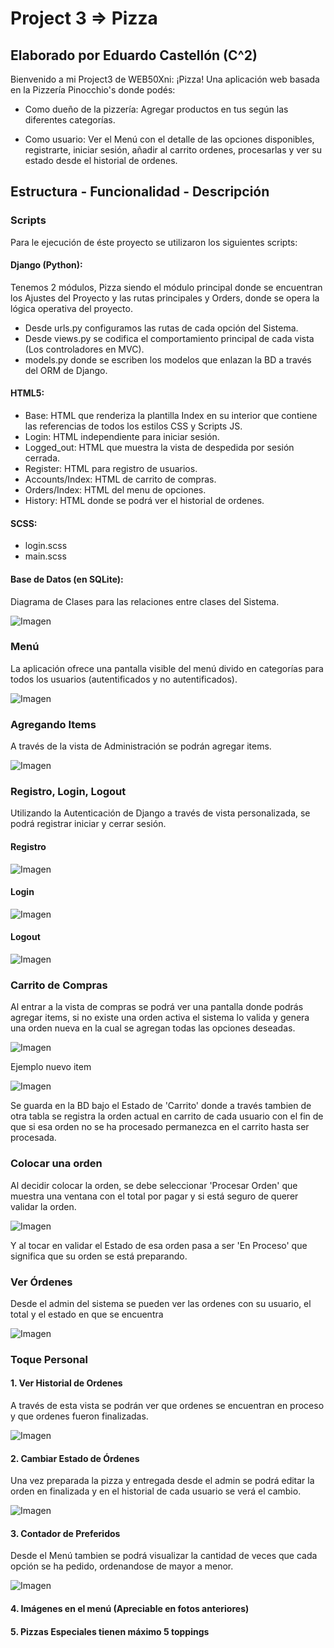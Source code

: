 # Project 3 => Pizza

## Elaborado por Eduardo Castellón (C^2)

Bienvenido a mi Project3 de WEB50Xni: ¡Pizza! Una aplicación web basada en la Pizzería Pinocchio's donde podés:

- Como dueño de la pizzería: Agregar productos en tus según las diferentes categorías.

- Como usuario: Ver el Menú con el detalle de las opciones disponibles, registrarte, iniciar sesión, añadir al carrito ordenes, procesarlas y ver su estado desde el historial de ordenes.

## Estructura - Funcionalidad - Descripción

### Scripts

Para le ejecución de éste proyecto se utilizaron los siguientes scripts:

#### Django (Python):

Tenemos 2 módulos, Pizza siendo el módulo principal donde se encuentran los Ajustes del Proyecto y las rutas principales y Orders, donde se opera la lógica operativa del proyecto.

- Desde urls.py configuramos las rutas de cada opción del Sistema.
- Desde views.py se codifica el comportamiento principal de cada vista (Los controladores en MVC).
- models.py donde se escriben los modelos que enlazan la BD a través del ORM de Django.


#### HTML5: 
- Base: HTML que renderiza la plantilla Index en su interior que contiene las referencias de todos los estilos CSS y Scripts JS.
- Login: HTML independiente para iniciar sesión.
- Logged_out: HTML que muestra la vista de despedida por sesión cerrada.
- Register: HTML para registro de usuarios.
- Accounts/Index: HTML de carrito de compras.
- Orders/Index: HTML del menu de opciones.
- History: HTML donde se podrá ver el historial de ordenes.

#### SCSS:
- login.scss
- main.scss

#### Base de Datos (en SQLite):

Diagrama de Clases para las relaciones entre clases del Sistema.

![Imagen](./static/img/diagrama.png)

### Menú

La aplicación ofrece una pantalla visible del menú divido en categorías para todos los usuarios (autentificados y no autentificados).

![Imagen](./static/img/menu.png)

### Agregando Items

A través de la vista de Administración se podrán agregar items.

![Imagen](./static/img/items.png)

### Registro, Login, Logout

Utilizando la Autenticación de Django a través de vista personalizada, se podrá registrar iniciar y cerrar sesión.

#### Registro

![Imagen](./static/img/registro.png)

#### Login

![Imagen](./static/img/login.png)

#### Logout

![Imagen](./static/img/logout.png)

### Carrito de Compras

Al entrar a la vista de compras se podrá ver una pantalla donde podrás agregar items, si no existe una orden activa el sistema lo valida y genera una orden nueva en la cual se agregan todas las opciones deseadas.

![Imagen](./static/img/carrito.png)

Ejemplo nuevo item

![Imagen](./static/img/opcion.png)

Se guarda en la BD bajo el Estado de 'Carrito' donde a través tambien de otra tabla se registra la orden actual en carrito de cada usuario con el fin de que si esa orden no se ha procesado permanezca en el carrito hasta ser procesada.

### Colocar una orden

Al decidir colocar la orden, se debe seleccionar 'Procesar Orden' que muestra una ventana con el total por pagar y si está seguro de querer validar la orden.

![Imagen](./static/img/procesar.png)

Y al tocar en validar el Estado de esa orden pasa a ser 'En Proceso' que significa que su orden se está preparando.

### Ver Órdenes

Desde el admin del sistema se pueden ver las ordenes con su usuario, el total y el estado en que se encuentra

![Imagen](./static/img/orden.png)

### Toque Personal

#### 1. Ver Historial de Ordenes

A través de esta vista se podrán ver que ordenes se encuentran en proceso y que ordenes fueron finalizadas.

![Imagen](./static/img/historial.png)

#### 2. Cambiar Estado de Órdenes

Una vez preparada la pizza y entregada desde el admin se podrá editar la orden en finalizada y en el historial de cada usuario se verá el cambio.

![Imagen](./static/img/editar.png)

#### 3. Contador de Preferidos

Desde el Menú tambien se podrá visualizar la cantidad de veces que cada opción se ha pedido, ordenandose de mayor a menor.

![Imagen](./static/img/preferidos.png)

#### 4. Imágenes en el menú (Apreciable en fotos anteriores)

#### 5. Pizzas Especiales tienen máximo 5 toppings